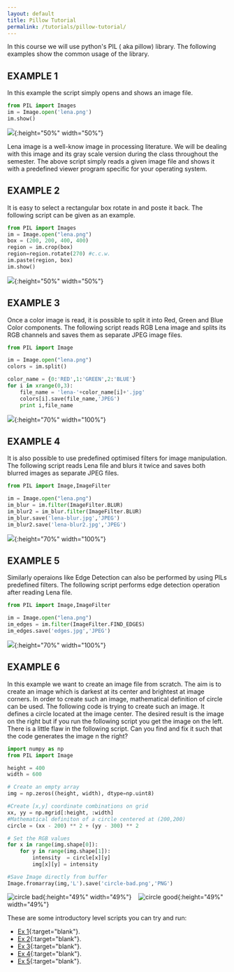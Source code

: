 ```yaml
---
layout: default
title: Pillow Tutorial
permalink: /tutorials/pillow-tutorial/
---
```


In this course we will use python's PIL ( aka pillow) library. The following examples show the common usage of the library.

## EXAMPLE 1

In this example the script simply opens and shows an image file.

```python
from PIL import Images
im = Image.open('lena.png')
im.show()
```

![](/assets/lena.png){:height="50%" width="50%"}

Lena image is a well-know image in processing literature. We will be dealing with this image and its gray scale version during the class throughout the semester. The above script simply reads a given image file and shows it with a predefined viewer program specific for your operating system.


## EXAMPLE 2

It is easy to select a rectangular box rotate in and poste it back. The following script can be given as an example.

```python
from PIL import Images
im = Image.open("lena.png")
box = (200, 200, 400, 400)
region = im.crop(box)
region=region.rotate(270) #c.c.w.
im.paste(region, box)
im.show()
```
![](/assets/lena-crop.png){:height="50%" width="50%"}

## EXAMPLE 3

Once a color image is read, it is possible to split it into Red, Green and Blue Color components. The following script reads RGB Lena image and splits its RGB channels and saves them as separate JPEG image files.

```python
from PIL import Image

im = Image.open("lena.png")
colors = im.split()

color_name = {0:'RED',1:'GREEN',2:'BLUE'}
for i in xrange(0,3):
	file_name = 'lena-'+color_name[i]+'.jpg'
	colors[i].save(file_name,'JPEG')
	print i,file_name
```
![](/assets/lena-split.png){:height="70%" width="100%"}

## EXAMPLE 4

It is also possible to use predefined optimised filters for image manipulation. The following script reads Lena file and blurs it twice and saves both blurred images as separate JPEG files.


```python
from PIL import Image,ImageFilter

im = Image.open("lena.png")
im_blur = im.filter(ImageFilter.BLUR)
im_blur2 = im_blur.filter(ImageFilter.BLUR)
im_blur.save('lena-blur.jpg','JPEG')
im_blur2.save('lena-blur2.jpg','JPEG')
```
![](/assets/lena-blur.png){:height="70%" width="100%"}

## EXAMPLE 5

Similarly operaions like Edge Detection can also be performed by using PILs predefined filters. The following script performs edge detection operation after reading Lena file.

```python
from PIL import Image,ImageFilter

im = Image.open("lena.png")
im_edges = im.filter(ImageFilter.FIND_EDGES)
im_edges.save('edges.jpg','JPEG')
```
![](/assets/lena-edge.png){:height="70%" width="100%"}

## EXAMPLE 6

In this example we want to create an image file from scratch. The aim is to create an image which is darkest at its center and brightest at image corners. In order to create such an image, mathematical definition of circle can be used. The following code is trying to create such an image. It defines a circle located at the image center. The desired result is the image on the right but if you run the following script you get the image on the left. There is a little flaw in the following script. Can you find and fix it such that the code generates the image n the right?


```python
import numpy as np
from PIL import Image

height = 400
width = 600

# Create an empty array
img = np.zeros((height, width), dtype=np.uint8)

#Create [x,y] coordinate combinations on grid
xx, yy = np.mgrid[:height, :width]
#Mathematical definiton of a circle centered at (200,200)
circle = (xx - 200) ** 2 + (yy - 300) ** 2

# Set the RGB values
for x in range(img.shape[0]):
    for y in range(img.shape[1]):
        intensity  = circle[x][y]
        img[x][y] = intensity

#Save Image directly from buffer
Image.fromarray(img,'L').save('circle-bad.png','PNG')
```
![circle bad](/assets/circle-bad.png){:height="49%" width="49%"} &nbsp;&nbsp;&nbsp;![circle good](/assets/circle-good.png){:height="49%" width="49%"}

These are some introductory level scripts you can try and run:

- [Ex 1](scripts/L01E01.py){:target="blank"}.
- [Ex 2](scripts/L01E02.py){:target="blank"}.
- [Ex 3](scripts/L01E03.py){:target="blank"}.
- [Ex 4](scripts/L01E04.py){:target="blank"}.
- [Ex 5](scripts/L01E05.py){:target="blank"}.
